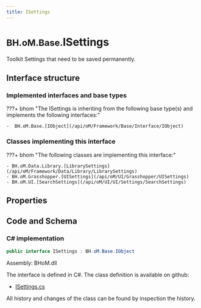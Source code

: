 ```yaml
---
title: ISettings
---
```


# <small>BH.oM.Base.</small>**ISettings**

Toolkit Settings that need to be saved permanently.

## Interface structure

### Implemented interfaces and base types

???+ bhom "The ISettings is inheriting from the following base type(s) and implements the following interfaces:"

    -  BH.oM.Base.[IObject](/api/oM/Framework/Base/Interface/IObject)


### Classes implementing this interface

???+ bhom "The following classes are implementing this interface:"

    - BH.oM.Data.Library.[LibrarySettings](/api/oM/Framework/Data/Library/LibrarySettings)
    - BH.oM.Grasshopper.[UISettings](/api/oM/UI/Grasshopper/UISettings)
    - BH.oM.UI.[SearchSettings](/api/oM/UI/UI/Settings/SearchSettings)


## Properties

## Code and Schema

### C# implementation

``` C# title="C#"
public interface ISettings : BH.oM.Base.IObject
```

Assembly: BHoM.dll

The interface is defined in C#. The class definition is available on github:

- [ISettings.cs](https://github.com/BHoM/BHoM/blob/develop/BHoM/Interface\ISettings.cs)

All history and changes of the class can be found by inspection the history.
